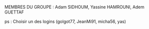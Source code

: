 MEMBRES DU GROUPE : Adam SIDHOUM, Yassine HAMROUNI, Adem GUETTAF

ps : Choisir un des logins (golgot77, JeanMi91, micha56, yas)










